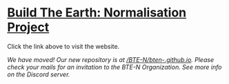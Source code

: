 # [Build The Earth: Normalisation Project](https://bte-n.github.io/)
Click the link above to visit the website.

*We have moved! Our new repository is at [/BTE-N/bten-.github.io](https://github.com/BTE-N/bte-n.github.io). Please check your mails for an invitation to the BTE-N Organization. See more info on the Discord server.*
